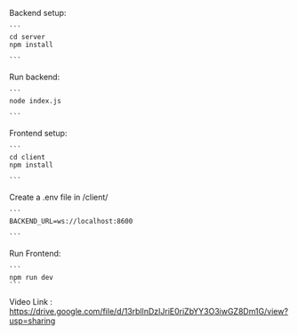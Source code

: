 Backend setup:

    ```
    cd server
    npm install

    ```

Run backend:

    ```
    node index.js

    ```
    

Frontend setup:

    ```
    cd client
    npm install

    ```

Create a .env file in /client/

    ```
    BACKEND_URL=ws://localhost:8600

    ```
        
Run Frontend:

    ```
    npm run dev
    ```
        

            
Video Link : https://drive.google.com/file/d/13rbllnDzIJriE0riZbYY3O3iwGZ8Dm1G/view?usp=sharing

